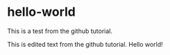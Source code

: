 # hello-world
This is a test from the github tutorial.

This is edited text from the github tutorial. Hello world!
